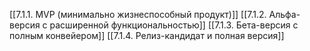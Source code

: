 [[7.1.1. MVP (минимально жизнеспособный продукт)]]
[[7.1.2. Альфа-версия с расширенной функциональностью]]
[[7.1.3. Бета-версия с полным конвейером]]
[[7.1.4. Релиз-кандидат и полная версия]]